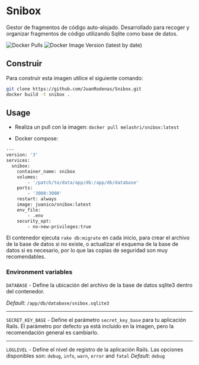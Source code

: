 # Snibox
Gestor de fragmentos de código auto-alojado. Desarrollado para recoger y organizar fragmentos de código utilizando Sqlite como base de datos.

![Docker Pulls](https://img.shields.io/docker/pulls/juanico/snibox?logo=docker&style=for-the-badge)
![Docker Image Version (latest by date)](https://img.shields.io/docker/v/juanico/snibox?logo=docker&style=for-the-badge)

## Construir
Para construir esta imagen utilice el siguiente comando:

```bash
git clone https://github.com/JuanRodenas/Snibox.git
docker build -t snibox .
```

## Usage
* Realiza un pull con la imagen: 
`docker pull melashri/snibox:latest`

* Docker compose:
```bash
---
version: '3'
services:
  snibox:
    container_name: snibox
    volumes:
        - '/patch/to/data/app/db:/app/db/database'
    ports:
        - '3000:3000'
    restart: always
    image: juanico/snibox:latest
    env_file:
        - .env
    security_opt:
        - no-new-privileges:true
```
El contenedor ejecuta `rake db:migrate` en cada inicio, para crear el archivo de la base de datos si no existe, o actualizar el esquema de la base de datos si es necesario, por lo que las copias de seguridad son muy recomendables.

### Environment variables
`DATABASE` - Define la ubicación del archivo de la base de datos sqlite3 dentro del contenedor.

_Default_: `/app/db/database/snibox.sqlite3`

---

`SECRET_KEY_BASE` - Define el parámetro `secret_key_base` para tu aplicación Rails. El parámetro por defecto ya está incluido en la imagen, pero la recomendación general es cambiarlo.

---

`LOGLEVEL` - Define el nivel de registro de la aplicación Rails. Las opciones disponibles son: `debug`, `info`, `warn`, `error` and `fatal`
_Default_: `debug`
